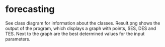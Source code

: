 # forecasting
See class diagram for information about the classes. Result.png shows the output of the program, which displays a graph with points, SES, DES and TES. Next to the graph are the best determined values for the input parameters.